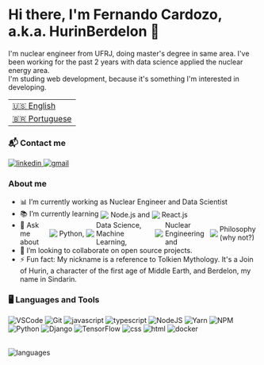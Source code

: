 <h1> Hi there, I'm Fernando Cardozo, a.k.a. HurinBerdelon 🚀</h1>

<p>
    I'm nuclear engineer from UFRJ, doing master's degree in same area. I've been working for the past 2 years with data science applied the nuclear energy area. <br>
    I'm studing web development, because it's something I'm interested in developing.
</p>

<table>
    <tr>
      <td>
        <a href="README.md" disabled>🇺🇸 English</a>
      </td>
    </tr>
    <tr>
      <td>
        <a href="readme_pt-br.md">🇧🇷 Portuguese</a>
      </td>
    </tr>
  </table>

<h3> 📬 Contact me</h3>

<a href="https://www.linkedin.com/in/fernando-henrique-p-cardozo-17ab84a3/" target='_blank'>
    <img 
      src="https://img.shields.io/badge/Linkedin-0077B5?style=for-the-badge&amp;logo=LinkedIn&amp;logoColor=white" 
      alt="linkedin">
</a>

<a href="mailto:fernando_cardozo@poli.ufrj.br" target='_blank'>
    <img 
      src="https://img.shields.io/badge/Gmail-D14836?style=for-the-badge&amp;logo=Gmail&amp;logoColor=white" alt="gmail">
</a>


<h3> About me</h3>

<ul>
    <li> 📊 I’m currently working as Nuclear Engineer and Data Scientist </li>
    <li> 
        <div
        style=
        "display: flex;
        align-items: center;
        gap: 4px"
        >
            📚 I’m currently learning <img src="https://img.icons8.com/fluency/16/000000/node-js.png"/> Node.js
            and <img src="https://img.icons8.com/ultraviolet/16/000000/react--v2.png"/> React.js 
        </div>
    </li>
    <li>
        <div 
        style=
        "display: flex;
        align-items: center;
        gap: 4px">
            💬 Ask me about <img src="https://img.icons8.com/color/16/000000/python--v1.png"/> Python, 
            <img src="https://img.icons8.com/ios-filled/16/000000/big-data.png"/> Data Science, Machine Learning, <img src="https://img.icons8.com/fluency/16/000000/nuclear.png"/> Nuclear Engineering and <img src="https://img.icons8.com/external-bearicons-detailed-outline-bearicons/16/000000/external-question-frequently-asked-questions-faq-bearicons-detailed-outline-bearicons-5.png"/> Philosophy (why not?)
        </div>
    </li>
    <li> 👯 I’m looking to collaborate on open source projects. </li>
    <li>
        ⚡ Fun fact: My nickname is a reference to Tolkien Mythology. It's a Join of Hurin, a character of the first age of Middle Earth, and Berdelon, my name in Sindarin.
    </li>
</ul>

<h3> 🖥 Languages and Tools </h3>

<img src="https://img.shields.io/badge/VS_Code-0078D4?style=for-the-badge&logo=visual%20studio%20code&logoColor=white"
    alt="VSCode" />
<img src="https://img.shields.io/badge/Git-00732A.svg?style=for-the-badge&logo=git&logoColor=white" alt="Git" />
<img src="https://img.shields.io/badge/JavaScript-FFE400?style=for-the-badge&amp;logo=javascript&amp;logoColor=black"
    alt="javascript">
<img src="https://img.shields.io/badge/TypeScript-007ACC?style=for-the-badge&logo=typescript&logoColor=white"
    alt="typescript">
<img src="https://img.shields.io/badge/Node.js-339933?style=for-the-badge&logo=nodedotjs&logoColor=white"
    alt="NodeJS" />
<img src="https://img.shields.io/badge/Yarn-2C8EBB?style=for-the-badge&logo=yarn&logoColor=white" alt="Yarn" />
<img src="https://img.shields.io/badge/NPM-CB3837.svg?style=for-the-badge&logo=npm&logoColor=white" alt="NPM" />
<img src="https://img.shields.io/badge/Python-141CF5?style=for-the-badge&logo=python&logoColor=white" alt="Python" />
<img src="https://img.shields.io/badge/Django-092E20?style=for-the-badge&logo=django&logoColor=green" alt="Django" />
<img src="https://img.shields.io/badge/Tensorflow-FF9200?style=for-the-badge&logo=tensorflow&logoColor=white"
    alt="TensorFlow" />
<img src="https://img.shields.io/badge/CSS3-1572B6?style=for-the-badge&amp;logo=css3&amp;logoColor=white" alt="css">
<img src="https://img.shields.io/badge/HTML5-E34F26?style=for-the-badge&amp;logo=html5&amp;logoColor=white" alt="html">
<img src="https://img.shields.io/badge/Docker-2CA5E0?style=for-the-badge&logo=docker&logoColor=white" alt="docker">

<br>
<img src="https://github-readme-stats.vercel.app/api/top-langs?username=hurinberdelon&layout=compact&theme=dracula&langs_count=8"
    alt='languages'></img>